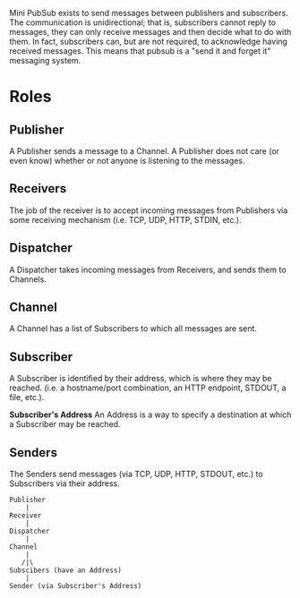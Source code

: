 Mini PubSub exists to send messages between publishers and subscribers.  The
communication is unidirectional; that is, subscribers cannot reply to messages,
they can only receive messages and then decide what to do with them. In fact,
subscribers can, but are not required, to acknowledge having received messages.
This means that pubsub is a "send it and forget it" messaging system.

# Roles

## Publisher

A Publisher sends a message to a Channel. A Publisher does not care (or even
know) whether or not anyone is listening to the messages.


## Receivers

The job of the receiver is to accept incoming messages from Publishers via some
receiving mechanism (i.e. TCP, UDP, HTTP, STDIN, etc.).


## Dispatcher

A Dispatcher takes incoming messages from Receivers, and sends them to Channels.


## Channel

A Channel has a list of Subscribers to which all messages are sent.


## Subscriber

A Subscriber is identified by their address, which is where they may be reached.
(i.e. a hostname/port combination, an HTTP endpoint, STDOUT, a file,
etc.).


**Subscriber's Address**
An Address is a way to specify a destination at which a Subscriber may be
reached.


## Senders

The Senders send messages (via TCP, UDP, HTTP, STDOUT, etc.) to Subscribers via
their address.


```text
Publisher
    |
Receiver
    |
Dispatcher
    |
Channel
    |
   /|\
Subscibers (have an Address)
    |
Sender (via Subscriber's Address)
```
